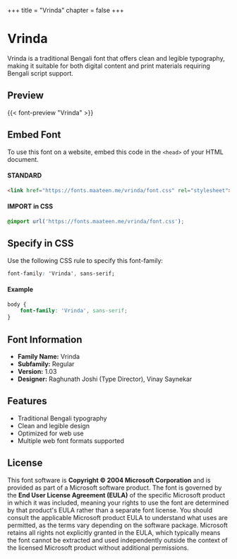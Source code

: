 +++
title = "Vrinda"
chapter = false
+++

# Vrinda

Vrinda is a traditional Bengali font that offers clean and legible typography, making it suitable for both digital content and print materials requiring Bengali script support.

## Preview

{{< font-preview "Vrinda" >}}

## Embed Font

To use this font on a website, embed this code in the `<head>` of your HTML document.

#### STANDARD

```html
<link href="https://fonts.maateen.me/vrinda/font.css" rel="stylesheet">
```

#### IMPORT in CSS

```css
@import url('https://fonts.maateen.me/vrinda/font.css');
```

## Specify in CSS

Use the following CSS rule to specify this font-family:

```css
font-family: 'Vrinda', sans-serif;
```

#### Example

```css
body {
    font-family: 'Vrinda', sans-serif;
}
```

## Font Information

- **Family Name:** Vrinda
- **Subfamily:** Regular
- **Version:** 1.03
- **Designer:** Raghunath Joshi (Type Director), Vinay Saynekar

## Features

- Traditional Bengali typography
- Clean and legible design
- Optimized for web use
- Multiple web font formats supported

## License

This font software is **Copyright © 2004 Microsoft Corporation** and is provided as part of a Microsoft software product. The font is governed by the **End User License Agreement (EULA)** of the specific Microsoft product in which it was included, meaning your rights to use the font are determined by that product's EULA rather than a separate font license. You should consult the applicable Microsoft product EULA to understand what uses are permitted, as the terms vary depending on the software package. Microsoft retains all rights not explicitly granted in the EULA, which typically means the font cannot be extracted and used independently outside the context of the licensed Microsoft product without additional permissions.
